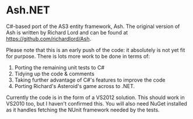 Ash.NET
=======

C#-based port of the AS3 entity framework, Ash. The original version of Ash is written by Richard Lord and can be found at https://github.com/richardlord/Ash.

Please note that this is an early push of the code: it absolutely is not yet fit for purpose. There is lots more work to be done in terms of:

1. Porting the remaining unit tests to C#
2. Tidying up the code & comments
3. Taking further advantage of C#'s features to improve the code
4. Porting Richard's Asteroid's game across to .NET.

Currently the code is in the form of a VS2012 solution. This should work in VS2010 too, but I haven't confirmed this. You will also need NuGet installed as it handles fetching the NUnit framework needed by the tests.